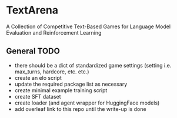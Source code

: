 # TextArena
A Collection of Competitive Text-Based Games for Language Model Evaluation and Reinforcement Learning




## General TODO
- there should be a dict of standardized game settings (setting i.e. max_turns, hardcore, etc. etc.)
- create an elo script
- update the required package list as necessary
- create minimal example training script
- create SFT dataset
- create loader (and agent wrapper for HuggingFace models)
- add overleaf link to this repo until the write-up is done

